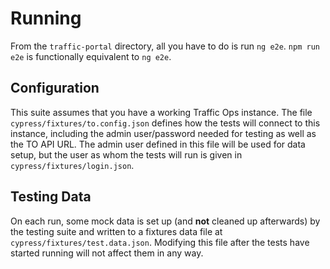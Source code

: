 <!--
Licensed under the Apache License, Version 2.0 (the "License");
you may not use this file except in compliance with the License.
You may obtain a copy of the License at

	http://www.apache.org/licenses/LICENSE-2.0

Unless required by applicable law or agreed to in writing, software
distributed under the License is distributed on an "AS IS" BASIS,
WITHOUT WARRANTIES OR CONDITIONS OF ANY KIND, either express or implied.
See the License for the specific language governing permissions and
limitations under the License.
-->

# Running
From the `traffic-portal` directory, all you have to do is run `ng e2e`.
`npm run e2e` is functionally equivalent to `ng e2e`.

## Configuration
This suite assumes that you have a working Traffic Ops instance. The file
`cypress/fixtures/to.config.json` defines how the tests will connect to this
instance, including  the admin user/password needed for testing as well as the
TO API URL. The admin user defined in this file will be used for data setup, but
the user as whom the tests will run is given in `cypress/fixtures/login.json`.

## Testing Data
On each run, some mock data is set up (and **not** cleaned up afterwards) by the
testing suite and written to a fixtures data file at
`cypress/fixtures/test.data.json`. Modifying this file after the tests have
started running will not affect them in any way.

